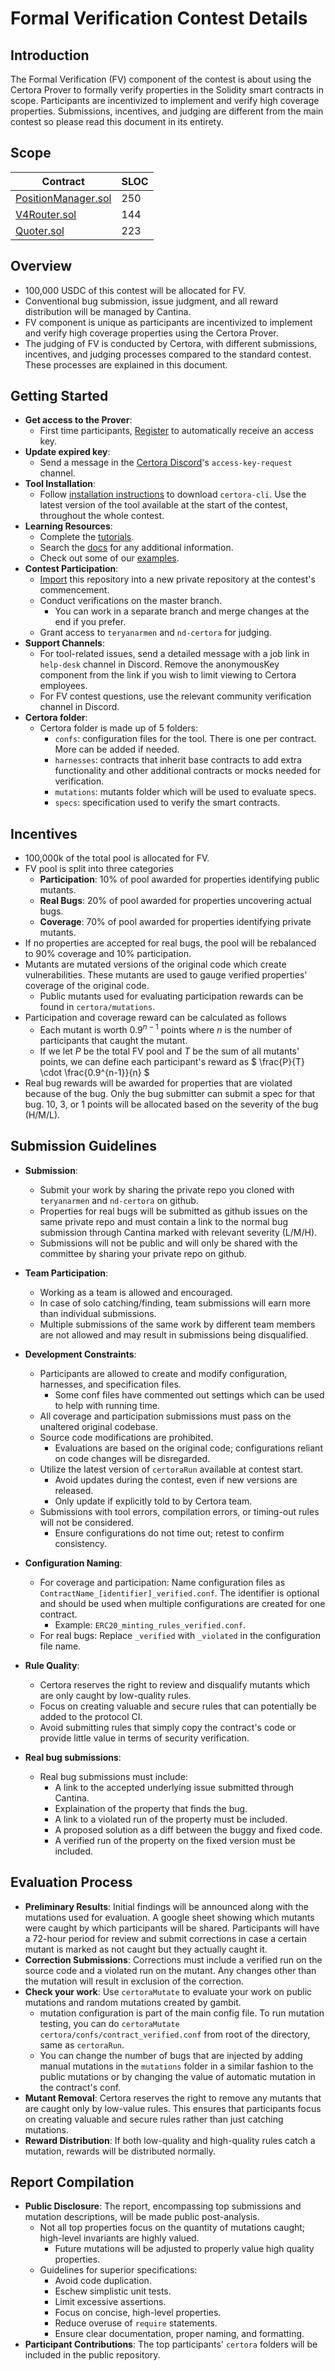 # Formal Verification Contest Details

## Introduction

The Formal Verification (FV) component of the contest is about using the Certora Prover to formally verify properties in the Solidity smart contracts in scope. Participants are incentivized to implement and verify high coverage properties. Submissions, incentives, and judging are different from the main contest so please read this document in its entirety.

## Scope

| Contract                                                                                                                                                                                               | SLOC |     
| ------------------------------------------------------------------------------------------------------------------------------------------------------------------------------------------------------ | --- |
| [PositionManager.sol](https://github.com/Certora/uniswap-v4-periphery-cantina-fv/blob/master/src/PositionManager.sol)                                                                   | 250   |
| [V4Router.sol](https://github.com/Certora/uniswap-v4-periphery-cantina-fv/blob/master/src/V4Router.sol)                                                                   | 144   |
| [Quoter.sol](https://github.com/Certora/uniswap-v4-periphery-cantina-fv/blob/master/src/lens/Quoter.sol)                                                                   | 223   |

## Overview
- 100,000 USDC of this contest will be allocated for FV.
- Conventional bug submission, issue judgment, and all reward distribution will be managed by Cantina.
- FV component is unique as participants are incentivized to implement and verify high coverage properties using the Certora Prover.
- The judging of FV is conducted by Certora, with different submissions, incentives, and judging processes compared to the standard contest. These processes are explained in this document.

## Getting Started
- **Get access to the Prover**:
  - First time participants, [Register](https://www.certora.com/signup?plan=prover) to automatically receive an access key.
- **Update expired key**: 
  - Send a message in the [Certora Discord](https://discord.gg/certora)'s `access-key-request` channel.
- **Tool Installation**: 
  - Follow [installation instructions](https://docs.certora.com/en/latest/docs/user-guide/getting-started/install.html) to download `certora-cli`. Use the latest version of the tool available at the start of the contest, throughout the whole contest.
- **Learning Resources**: 
  - Complete the [tutorials](https://docs.certora.com/projects/tutorials/en/latest).
  - Search the [docs](https://docs.certora.com/en/latest/index.html) for any additional information.
  - Check out some of our [examples](https://www.github.com/certora/examples).
- **Contest Participation**:
  - [Import](https://github.com/new/import) this repository into a new private repository at the contest's commencement.
  - Conduct verifications on the master branch.
    - You can work in a separate branch and merge changes at the end if you prefer.  
  - Grant access to `teryanarmen` and `nd-certora` for judging.
- **Support Channels**:
  - For tool-related issues, send a detailed message with a job link in `help-desk` channel in Discord. Remove the anonymousKey component from the link if you wish to limit viewing to Certora employees. 
  - For FV contest questions, use the relevant community verification channel in Discord.
- **Certora folder**:
  - Certora folder is made up of 5 folders:
    - `confs`: configuration files for the tool. There is one per contract. More can be added if needed.
    - `harnesses`: contracts that inherit base contracts to add extra functionality and other additional contracts or mocks needed for verification.
    - `mutations`: mutants folder which will be used to evaluate specs.
    - `specs`: specification used to verify the smart contracts.

## Incentives
- 100,000k of the total pool is allocated for FV.
- FV pool is split into three categories
  - **Participation**: 10% of pool awarded for properties identifying public mutants.    
  - **Real Bugs**: 20% of pool awarded for properties uncovering actual bugs.
  - **Coverage**: 70% of pool awarded for properties identifying private mutants.
- If no properties are accepted for real bugs, the pool will be rebalanced to 90% coverage and 10% participation.
- Mutants are mutated versions of the original code which create vulnerabilities. These mutants are used to gauge verified properties' coverage of the original code.
  - Public mutants used for evaluating participation rewards can be found in `certora/mutations`.
- Participation and coverage reward can be calculated as follows
    - Each mutant is worth $0.9^{n-1}$ points where $n$ is the number of participants that caught the mutant.
    - If we let $P$ be the total FV pool and $T$ be the sum of all mutants' points, we can define each participant's reward as $ \frac{P}{T} \cdot \frac{0.9^{n-1}}{n} $
- Real bug rewards will be awarded for properties that are violated because of the bug. Only the bug submitter can submit a spec for that bug. 10, 3, or 1 points will be allocated based on the severity of the bug (H/M/L).

## Submission Guidelines
- **Submission**: 
  - Submit your work by sharing the private repo you cloned with `teryanarmen` and `nd-certora` on github.
  - Properties for real bugs will be submitted as github issues on the same private repo and must contain a link to the normal bug submission through Cantina marked with relevant severity (L/M/H).
  - Submissions will not be public and will only be shared with the committee by sharing your private repo on github.

- **Team Participation**:
  - Working as a team is allowed and encouraged.
  - In case of solo catching/finding, team submissions will earn more than individual submissions.
  - Multiple submissions of the same work by different team members are not allowed and may result in submissions being disqualified.

- **Development Constraints**:
  - Participants are allowed to create and modify configuration, harnesses, and specification files.
    - Some conf files have commented out settings which can be used to help with running time.
  - All coverage and participation submissions must pass on the unaltered original codebase.
  - Source code modifications are prohibited.
    - Evaluations are based on the original code; configurations reliant on code changes will be disregarded.
  - Utilize the latest version of `certoraRun` available at contest start.
    - Avoid updates during the contest, even if new versions are released.
    - Only update if explicitly told to by Certora team.
  - Submissions with tool errors, compilation errors, or timing-out rules will not be considered.
    - Ensure configurations do not time out; retest to confirm consistency.
- **Configuration Naming**:
  - For coverage and participation: Name configuration files as `ContractName_[identifier]_verified.conf`. The identifier is optional and should be used when multiple configurations are created for one contract.     
    - Example: `ERC20_minting_rules_verified.conf`.
  - For real bugs: Replace `_verified` with `_violated` in the configuration file name.
- **Rule Quality**:
  - Certora reserves the right to review and disqualify mutants which are only caught by low-quality rules.
  - Focus on creating valuable and secure rules that can potentially be added to the protocol CI.
  - Avoid submitting rules that simply copy the contract's code or provide little value in terms of security verification.
- **Real bug submissions**:
  - Real bug submissions must include:
    - A link to the  accepted underlying issue submitted through Cantina.
    - Explaination of the property that finds the bug.
    - A link to a violated run of the property must be included.
    - A proposed solution as a diff between the buggy and fixed code.
    - A verified run of the property on the fixed version must be included.


## Evaluation Process
- **Preliminary Results**: Initial findings will be announced along with the mutations used for evaluation. A google sheet showing which mutants were caught by which participants will be shared. Participants will have a 72-hour period for review and submit corrections in case a certain mutant is marked as not caught but they actually caught it.
- **Correction Submissions**: Corrections must include a verified run on the source code and a violated run on the mutant. Any changes other than the mutation will result in exclusion of the correction.
- **Check your work**: Use `certoraMutate` to evaluate your work on public mutations and random mutations created by gambit.
  - mutation configuration is part of the main config file. To run mutation testing, you can do `certoraMutate certora/confs/contract_verified.conf` from root of the directory, same as `certoraRun`. 
  - You can change the number of bugs that are injected by adding manual mutations in the `mutations` folder in a similar fashion to the public mutations or by changing the value of automatic mutation in the contract's conf.
- **Mutant Removal**: Certora reserves the right to remove any mutants that are caught only by low-value rules. This ensures that participants focus on creating valuable and secure rules rather than just catching mutations.
- **Reward Distribution**: If both low-quality and high-quality rules catch a mutation, rewards will be distributed normally.

## Report Compilation
- **Public Disclosure**: The report, encompassing top submissions and mutation descriptions, will be made public post-analysis.
  - Not all top properties focus on the quantity of mutations caught; high-level invariants are highly valued.
    - Future mutations will be adjusted to properly value high quality properties.
  - Guidelines for superior specifications:
    - Avoid code duplication.
    - Eschew simplistic unit tests.
    - Limit excessive assertions.
    - Focus on concise, high-level properties.
    - Reduce overuse of `require` statements.
    - Ensure clear documentation, proper naming, and formatting.
- **Participant Contributions**: The top participants' `certora` folders will be included in the public repository.